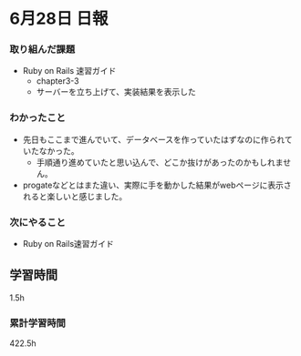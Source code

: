#  6月28日 日報
###  取り組んだ課題
* Ruby on Rails 速習ガイド
  * chapter3-3
  * サーバーを立ち上げて、実装結果を表示した

### わかったこと
* 先日もここまで進んでいて、データベースを作っていたはずなのに作られていたなかった。
  * 手順通り進めていたと思い込んで、どこか抜けがあったのかもしれません。
* progateなどとはまた違い、実際に手を動かした結果がwebページに表示されると楽しいと感じました。

### 次にやること
* Ruby on Rails速習ガイド

##  学習時間

1.5h

###  累計学習時間

422.5h
